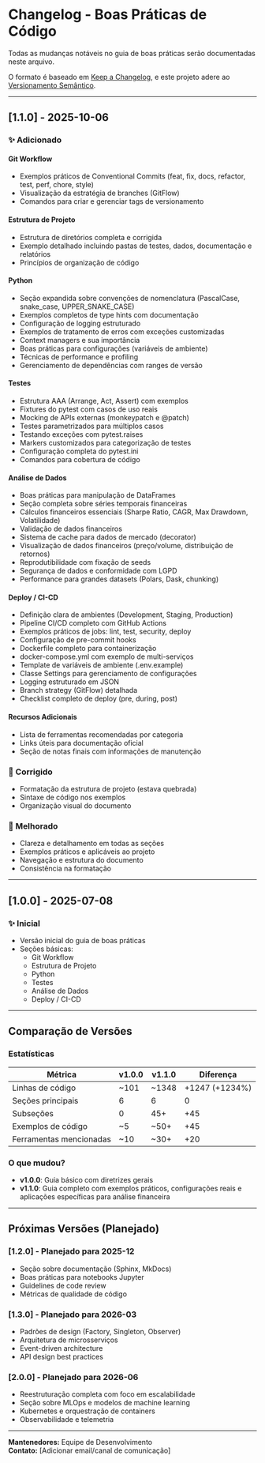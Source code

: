 # Changelog - Boas Práticas de Código

Todas as mudanças notáveis no guia de boas práticas serão documentadas neste arquivo.

O formato é baseado em [Keep a Changelog](https://keepachangelog.com/pt-BR/1.0.0/),
e este projeto adere ao [Versionamento Semântico](https://semver.org/lang/pt-BR/).

---

## [1.1.0] - 2025-10-06

### ✨ Adicionado

#### Git Workflow
- Exemplos práticos de Conventional Commits (feat, fix, docs, refactor, test, perf, chore, style)
- Visualização da estratégia de branches (GitFlow)
- Comandos para criar e gerenciar tags de versionamento

#### Estrutura de Projeto
- Estrutura de diretórios completa e corrigida
- Exemplo detalhado incluindo pastas de testes, dados, documentação e relatórios
- Princípios de organização de código

#### Python
- Seção expandida sobre convenções de nomenclatura (PascalCase, snake_case, UPPER_SNAKE_CASE)
- Exemplos completos de type hints com documentação
- Configuração de logging estruturado
- Exemplos de tratamento de erros com exceções customizadas
- Context managers e sua importância
- Boas práticas para configurações (variáveis de ambiente)
- Técnicas de performance e profiling
- Gerenciamento de dependências com ranges de versão

#### Testes
- Estrutura AAA (Arrange, Act, Assert) com exemplos
- Fixtures do pytest com casos de uso reais
- Mocking de APIs externas (monkeypatch e @patch)
- Testes parametrizados para múltiplos casos
- Testando exceções com pytest.raises
- Markers customizados para categorização de testes
- Configuração completa do pytest.ini
- Comandos para cobertura de código

#### Análise de Dados
- Boas práticas para manipulação de DataFrames
- Seção completa sobre séries temporais financeiras
- Cálculos financeiros essenciais (Sharpe Ratio, CAGR, Max Drawdown, Volatilidade)
- Validação de dados financeiros
- Sistema de cache para dados de mercado (decorator)
- Visualização de dados financeiros (preço/volume, distribuição de retornos)
- Reprodutibilidade com fixação de seeds
- Segurança de dados e conformidade com LGPD
- Performance para grandes datasets (Polars, Dask, chunking)

#### Deploy / CI-CD
- Definição clara de ambientes (Development, Staging, Production)
- Pipeline CI/CD completo com GitHub Actions
- Exemplos práticos de jobs: lint, test, security, deploy
- Configuração de pre-commit hooks
- Dockerfile completo para containerização
- docker-compose.yml com exemplo de multi-serviços
- Template de variáveis de ambiente (.env.example)
- Classe Settings para gerenciamento de configurações
- Logging estruturado em JSON
- Branch strategy (GitFlow) detalhada
- Checklist completo de deploy (pre, during, post)

#### Recursos Adicionais
- Lista de ferramentas recomendadas por categoria
- Links úteis para documentação oficial
- Seção de notas finais com informações de manutenção

### 🔧 Corrigido
- Formatação da estrutura de projeto (estava quebrada)
- Sintaxe de código nos exemplos
- Organização visual do documento

### 📝 Melhorado
- Clareza e detalhamento em todas as seções
- Exemplos práticos e aplicáveis ao projeto
- Navegação e estrutura do documento
- Consistência na formatação

---

## [1.0.0] - 2025-07-08

### ✨ Inicial
- Versão inicial do guia de boas práticas
- Seções básicas:
  - Git Workflow
  - Estrutura de Projeto
  - Python
  - Testes
  - Análise de Dados
  - Deploy / CI-CD

---

## Comparação de Versões

### Estatísticas
| Métrica | v1.0.0 | v1.1.0 | Diferença |
|---------|--------|--------|-----------|
| Linhas de código | ~101 | ~1348 | +1247 (+1234%) |
| Seções principais | 6 | 6 | 0 |
| Subseções | 0 | 45+ | +45 |
| Exemplos de código | ~5 | ~50+ | +45 |
| Ferramentas mencionadas | ~10 | ~30+ | +20 |

### O que mudou?
- **v1.0.0**: Guia básico com diretrizes gerais
- **v1.1.0**: Guia completo com exemplos práticos, configurações reais e aplicações específicas para análise financeira

---

## Próximas Versões (Planejado)

### [1.2.0] - Planejado para 2025-12
- Seção sobre documentação (Sphinx, MkDocs)
- Boas práticas para notebooks Jupyter
- Guidelines de code review
- Métricas de qualidade de código

### [1.3.0] - Planejado para 2026-03
- Padrões de design (Factory, Singleton, Observer)
- Arquitetura de microsserviços
- Event-driven architecture
- API design best practices

### [2.0.0] - Planejado para 2026-06
- Reestruturação completa com foco em escalabilidade
- Seção sobre MLOps e modelos de machine learning
- Kubernetes e orquestração de containers
- Observabilidade e telemetria

---

**Mantenedores:** Equipe de Desenvolvimento  
**Contato:** [Adicionar email/canal de comunicação]

